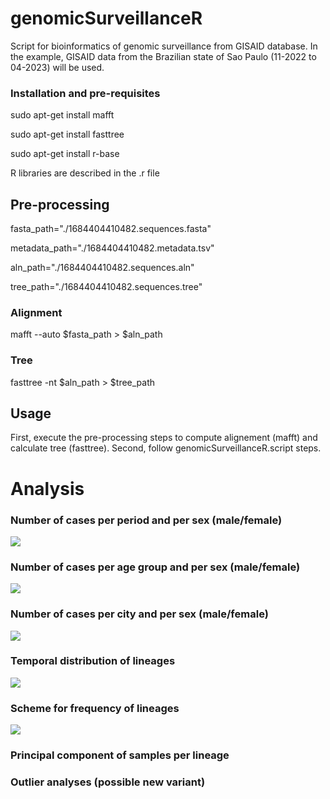 <!-- GETTING STARTED -->

# genomicSurveillanceR 
Script for bioinformatics of genomic surveillance from GISAID database. In the example, GISAID data from the Brazilian state of Sao Paulo (11-2022 to 04-2023) will be used.

### Installation and pre-requisites
sudo apt-get install mafft

sudo apt-get install fasttree

sudo apt-get install r-base

R libraries are described in the .r file

## Pre-processing
fasta_path="./1684404410482.sequences.fasta"

metadata_path="./1684404410482.metadata.tsv"

aln_path="./1684404410482.sequences.aln"

tree_path="./1684404410482.sequences.tree"

### Alignment
mafft --auto $fasta_path > $aln_path

### Tree
fasttree -nt $aln_path > $tree_path

## Usage
First, execute the pre-processing steps to compute alignement (mafft) and calculate tree (fasttree). Second, follow genomicSurveillanceR.script steps.

#  Analysis
### Number of cases per period and per sex (male/female)

![](https://blogger.googleusercontent.com/img/b/R29vZ2xl/AVvXsEhAxgximn42GdZB_1iskWfZnhg8jivOvJVrwB1X4JiY2wTB3jHBfjlV-zNtPp4n97b_ZkOyRnPwbTJfR9I-gl-bo6Bq-H9nKYGhWQOs8d83FQrGsjWBmgxuzJQOMZhXiAUiUgPslY-YMrGEBNkrhlD1bCKZMJrxehOmz-b1WI4Mh89t5eY5_EXO5ydA/s2400/plot_number_of_cases_per_period.png)

### Number of cases per age group and per sex (male/female)

![](https://blogger.googleusercontent.com/img/b/R29vZ2xl/AVvXsEit5gzWYp-4fgKhZHoQUCdREPjI0_bfVxsmRW7NgnvGgNVmkFoTRudttv9hqccY74XfIyMP4ierENLiPVaCO0FuOSGItSKL680IjIwrxTOIcThgESYj1-X47iPzxkms-UTjJ--DzhI6n0ECn1f6Iw5J391OaD0gZXJjaD0H6z94nb7R6VSPJ8MsciOh/s2400/plot_number_of_cases_per_age_group.png)

### Number of cases per city and per sex (male/female)

![](https://blogger.googleusercontent.com/img/b/R29vZ2xl/AVvXsEhAxgximn42GdZB_1iskWfZnhg8jivOvJVrwB1X4JiY2wTB3jHBfjlV-zNtPp4n97b_ZkOyRnPwbTJfR9I-gl-bo6Bq-H9nKYGhWQOs8d83FQrGsjWBmgxuzJQOMZhXiAUiUgPslY-YMrGEBNkrhlD1bCKZMJrxehOmz-b1WI4Mh89t5eY5_EXO5ydA/s2400/plot_number_of_cases_per_period.png)

### Temporal distribution of lineages

![](https://blogger.googleusercontent.com/img/b/R29vZ2xl/AVvXsEja2vS2rgCdAnwyOgzDPt1vPkGv2cwVJVXPHRFhInu5GNx7he02_VVQ6jcgnu8ZgOaxbZo_lPQut3-JKq46JZbobGasSyuBqnjPZsqdMt5EQ8dEd_RcD7e0gQtx98RByNXbAtTpNvJ6EN0La400vOpSfeFnMgU-uE1ERSwz8P0Xwvv_798PA0-atrpL/s3000/plot_temporal_frequency_of_lineages.png)

### Scheme for frequency of lineages

![](https://blogger.googleusercontent.com/img/b/R29vZ2xl/AVvXsEjhSFf6-usViD9su19Fmpu0h1kj-f-ZuZ_JCpodF3DaMFea4VQr_4Nen9TuUY57TEARLYg8sIS6amWQzvCyO0rxwJ5Zft6OYmpf1oN7_qJtLXNvn4A7oTjzStW9nHrmoHlGN8Fn-XjXdwiws4JS0jkg1ayokqpu5TVsvATl5hlQciBybu6a7zGNCkWQ/s3000/plot_scheme_of_lineage_distribution.png)

### Principal component of samples per lineage

### Outlier analyses (possible new variant)


